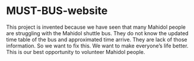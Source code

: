 # MUST-BUS-website

This project is invented because we have seen that many Mahidol people are struggling with the Mahidol shuttle bus. 
They do not know the updated time table of the bus and approximated time arrive. 
They are lack of those information. So we want to fix this. We want to make everyone’s life better. 
This is our best opportunity to volunteer Mahidol people.
